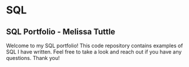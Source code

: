 # SQL
## SQL Portfolio - Melissa Tuttle

Welcome to my SQL portfolio! This code repository contains examples of SQL I have written.
Feel free to take a look and reach out if you have any questions.
Thank you!
